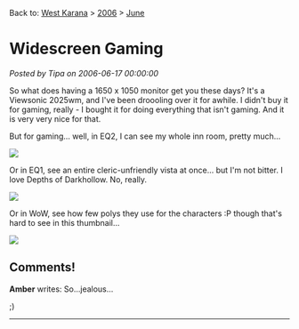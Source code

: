 Back to: [West Karana](/posts/westkarana.md) > [2006](/posts/2006/westkarana.md) > [June](./westkarana.md)
# Widescreen Gaming

*Posted by Tipa on 2006-06-17 00:00:00*

So what does having a 1650 x 1050 monitor get you these days? It's a Viewsonic 2025wm, and I've been droooling over it for awhile. I didn't buy it for gaming, really - I bought it for doing everything that isn't gaming. And it is very very nice for that.

But for gaming... well, in EQ2, I can see my whole inn room, pretty much...

![](../../../images/eq2-inn.jpg)

Or in EQ1, see an entire cleric-unfriendly vista at once... but I'm not bitter. I love Depths of Darkhollow. No, really.

![](../../../images/eq-undershore.jpg)

Or in WoW, see how few polys they use for the characters :P though that's hard to see in this thumbnail...

![](../../../images/wow-org2.jpg)


## Comments!

**Amber** writes: So...jealous...

;)

---

